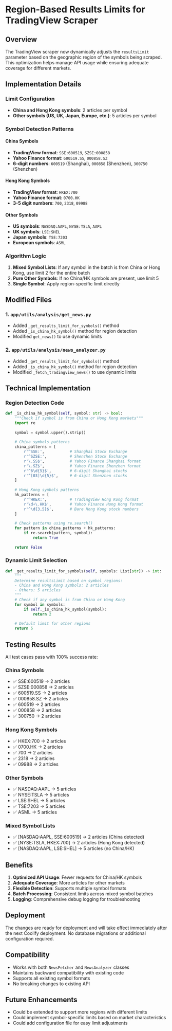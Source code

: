 # Region-Based Results Limits for TradingView Scraper

## Overview
The TradingView scraper now dynamically adjusts the `resultsLimit` parameter based on the geographic region of the symbols being scraped. This optimization helps manage API usage while ensuring adequate coverage for different markets.

## Implementation Details

### Limit Configuration
- **China and Hong Kong symbols**: 2 articles per symbol
- **Other symbols (US, UK, Japan, Europe, etc.)**: 5 articles per symbol

### Symbol Detection Patterns

#### China Symbols
- **TradingView format**: `SSE:600519`, `SZSE:000858`
- **Yahoo Finance format**: `600519.SS`, `000858.SZ`
- **6-digit numbers**: `600519` (Shanghai), `000858` (Shenzhen), `300750` (Shenzhen)

#### Hong Kong Symbols
- **TradingView format**: `HKEX:700`
- **Yahoo Finance format**: `0700.HK`
- **3-5 digit numbers**: `700`, `2318`, `09988`

#### Other Symbols
- **US symbols**: `NASDAQ:AAPL`, `NYSE:TSLA`, `AAPL`
- **UK symbols**: `LSE:SHEL`
- **Japan symbols**: `TSE:7203`
- **European symbols**: `ASML`

### Algorithm Logic
1. **Mixed Symbol Lists**: If any symbol in the batch is from China or Hong Kong, use limit 2 for the entire batch
2. **Pure Other Symbols**: If no China/HK symbols are present, use limit 5
3. **Single Symbol**: Apply region-specific limit directly

## Modified Files

### 1. `app/utils/analysis/get_news.py`
- Added `_get_results_limit_for_symbols()` method
- Added `_is_china_hk_symbol()` method for region detection
- Modified `get_news()` to use dynamic limits

### 2. `app/utils/analysis/news_analyzer.py`
- Added `_get_results_limit_for_symbols()` method
- Added `_is_china_hk_symbol()` method for region detection
- Modified `_fetch_tradingview_news()` to use dynamic limits

## Technical Implementation

### Region Detection Code
```python
def _is_china_hk_symbol(self, symbol: str) -> bool:
    """Check if symbol is from China or Hong Kong markets"""
    import re
    
    symbol = symbol.upper().strip()
    
    # China symbols patterns
    china_patterns = [
        r'^SSE:',           # Shanghai Stock Exchange
        r'^SZSE:',          # Shenzhen Stock Exchange
        r'\.SS$',           # Yahoo Finance Shanghai format
        r'\.SZ$',           # Yahoo Finance Shenzhen format
        r'^6\d{5}$',        # 6-digit Shanghai stocks
        r'^[03]\d{5}$',     # 6-digit Shenzhen stocks
    ]
    
    # Hong Kong symbols patterns
    hk_patterns = [
        r'^HKEX:',          # TradingView Hong Kong format
        r'\d+\.HK$',        # Yahoo Finance Hong Kong format
        r'^\d{3,5}$',       # Bare Hong Kong stock numbers
    ]
    
    # Check patterns using re.search()
    for pattern in china_patterns + hk_patterns:
        if re.search(pattern, symbol):
            return True
    
    return False
```

### Dynamic Limit Selection
```python
def _get_results_limit_for_symbols(self, symbols: List[str]) -> int:
    """
    Determine resultsLimit based on symbol regions:
    - China and Hong Kong symbols: 2 articles
    - Others: 5 articles
    """
    # Check if any symbol is from China or Hong Kong
    for symbol in symbols:
        if self._is_china_hk_symbol(symbol):
            return 2
    
    # Default limit for other regions
    return 5
```

## Testing Results
All test cases pass with 100% success rate:

### China Symbols
- ✅ SSE:600519 → 2 articles
- ✅ SZSE:000858 → 2 articles
- ✅ 600519.SS → 2 articles
- ✅ 000858.SZ → 2 articles
- ✅ 600519 → 2 articles
- ✅ 000858 → 2 articles
- ✅ 300750 → 2 articles

### Hong Kong Symbols
- ✅ HKEX:700 → 2 articles
- ✅ 0700.HK → 2 articles
- ✅ 700 → 2 articles
- ✅ 2318 → 2 articles
- ✅ 09988 → 2 articles

### Other Symbols
- ✅ NASDAQ:AAPL → 5 articles
- ✅ NYSE:TSLA → 5 articles
- ✅ LSE:SHEL → 5 articles
- ✅ TSE:7203 → 5 articles
- ✅ ASML → 5 articles

### Mixed Symbol Lists
- ✅ [NASDAQ:AAPL, SSE:600519] → 2 articles (China detected)
- ✅ [NYSE:TSLA, HKEX:700] → 2 articles (Hong Kong detected)
- ✅ [NASDAQ:AAPL, LSE:SHEL] → 5 articles (no China/HK)

## Benefits
1. **Optimized API Usage**: Fewer requests for China/HK symbols
2. **Adequate Coverage**: More articles for other markets
3. **Flexible Detection**: Supports multiple symbol formats
4. **Batch Processing**: Consistent limits across mixed symbol batches
5. **Logging**: Comprehensive debug logging for troubleshooting

## Deployment
The changes are ready for deployment and will take effect immediately after the next Coolify deployment. No database migrations or additional configuration required.

## Compatibility
- Works with both `NewsFetcher` and `NewsAnalyzer` classes
- Maintains backward compatibility with existing code
- Supports all existing symbol formats
- No breaking changes to existing API

## Future Enhancements
- Could be extended to support more regions with different limits
- Could implement symbol-specific limits based on market characteristics
- Could add configuration file for easy limit adjustments 